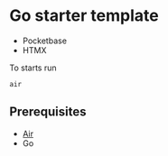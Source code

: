 # Go starter template

- Pocketbase
- HTMX

To starts run
```
air
```

## Prerequisites
- [Air](https://github.com/cosmtrek/air)
- Go
